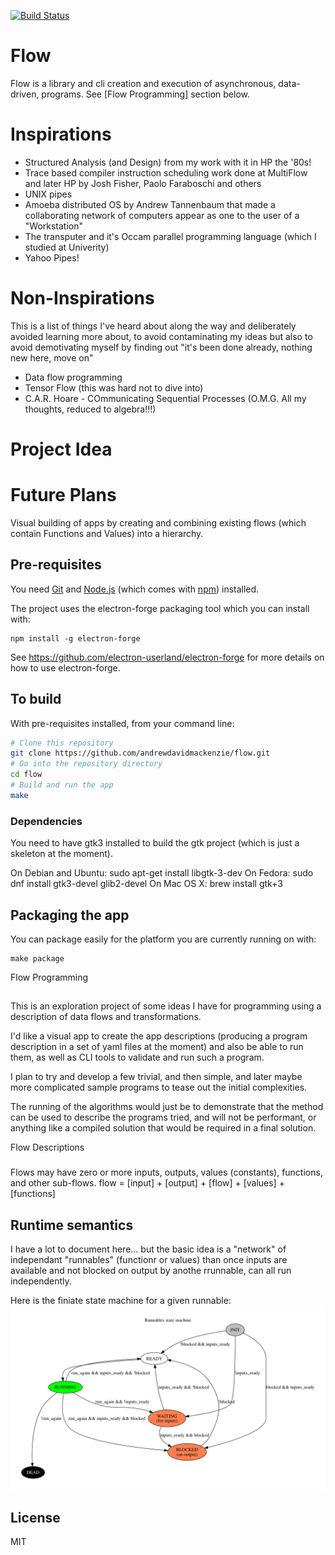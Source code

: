[![Build Status](https://travis-ci.org/andrewdavidmackenzie/flow.svg?branch=master)](https://travis-ci.org/andrewdavidmackenzie/flow)

# Flow
Flow is a library and cli creation and execution of asynchronous, data-driven, programs. See [Flow Programming] section below.

# Inspirations
* Structured Analysis (and Design) from my work with it in HP the '80s!
* Trace based compiler instruction scheduling work done at MultiFlow and later HP by Josh Fisher, Paolo Faraboschi and others
* UNIX pipes
* Amoeba distributed OS by Andrew Tannenbaum that made a collaborating network of computers appear as one to the user of a "Workstation"
* The transputer and it's Occam parallel programming language (which I studied at Univerity)
* Yahoo Pipes!

# Non-Inspirations
This is a list of things I've heard about along the way and deliberately avoided learning more about, to avoid contaminating my ideas but
also to avoid demotivating myself by finding out "it's been done already, nothing new here, move on"
* Data flow programming
* Tensor Flow (this was hard not to dive into)
* C.A.R. Hoare - COmmunicating Sequential Processes (O.M.G. All my thoughts, reduced to algebra!!!)


# Project Idea

# Future Plans
Visual building of apps by creating and combining existing flows (which contain Functions and Values) into a hierarchy.

## Pre-requisites

You need [Git](https://git-scm.com) and [Node.js](https://nodejs.org/en/download/) (which comes with [npm](http://npmjs.com)) installed.

The project uses the electron-forge packaging tool which you can install with:
```
npm install -g electron-forge
```

See https://github.com/electron-userland/electron-forge for more details on how to use electron-forge.

## To build

With pre-requisites installed, from your command line:

```bash
# Clone this repository
git clone https://github.com/andrewdavidmackenzie/flow.git
# Go into the repository directory
cd flow
# Build and run the app
make
```

### Dependencies
You need to have gtk3 installed to build the gtk project (which is just a skeleton at the moment).

On Debian and Ubuntu: sudo apt-get install libgtk-3-dev
On Fedora: sudo dnf install gtk3-devel glib2-devel
On Mac OS X: brew install gtk+3

## Packaging the app

You can package easily for the platform you are currently running on with:

```
make package
```

Flow Programming
##

This is an exploration project of some ideas I have for programming using a description of data flows and transformations.

I'd like a visual app to create the app descriptions (producing a program description in a set of yaml files at the moment) and also be able to run them, as well as CLI tools to validate and run such a program.

I plan to try and develop a few trivial, and then simple, and later maybe more complicated sample programs to tease out the initial complexities.

The running of the algorithms would just be to demonstrate that the method can be used to describe the programs tried, and will not be performant, or anything like a compiled solution that would be required in a final solution.

Flow Descriptions
###

Flows may have zero or more inputs, outputs, values (constants), functions, and other sub-flows.
flow = [input] + [output] + [flow] + [values] + [functions]

## Runtime semantics
I have a lot to document here... but the basic idea is a "network" of independant "runnables" (functionr or values)
than once inputs are available and not blocked on output by anothe rrunnable, can all run independently.

Here is the finiate state machine for a given runnable:
![alt text](flowrlib/state-machine.png "State Transition Diagram for Runnables")

## License

MIT
